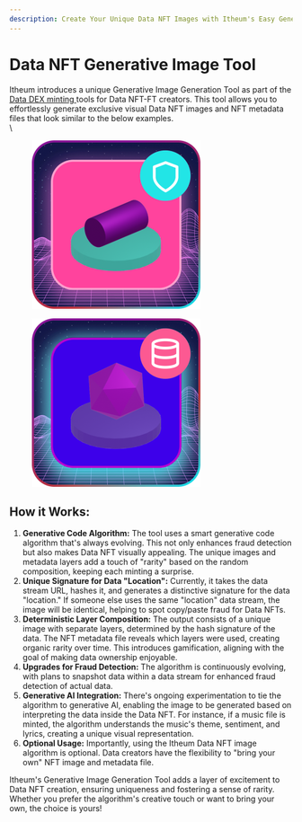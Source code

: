 ```yaml
---
description: Create Your Unique Data NFT Images with Itheum's Easy Generative Tool
---
```


# Data NFT Generative Image Tool

Itheum introduces a unique Generative Image Generation Tool as part of the [Data DEX minting ](https://datadex.itheum.io/)tools for Data NFT-FT creators. This tool allows you to effortlessly generate exclusive visual Data NFT images and NFT metadata files that look similar to the below examples.\
\


<figure><img src="../../.gitbook/assets/image (1) (1) (1) (1) (1) (1) (1) (1) (1) (1) (1) (1) (1) (1) (1) (1) (1) (1) (1) (1) (1).png" alt="" width="300"><figcaption></figcaption></figure>

<figure><img src="../../.gitbook/assets/image (1) (1) (1) (1) (1) (1) (1) (1) (1) (1) (1) (1) (1) (1) (1) (1) (1) (1) (1) (1).png" alt="" width="300"><figcaption></figcaption></figure>

## How it Works:

1. **Generative Code Algorithm:** The tool uses a smart generative code algorithm that's always evolving. This not only enhances fraud detection but also makes Data NFT visually appealing. The unique images and metadata layers add a touch of "rarity" based on the random composition, keeping each minting a surprise.
2. **Unique Signature for Data "Location":** Currently, it takes the data stream URL, hashes it, and generates a distinctive signature for the data "location." If someone else uses the same "location" data stream, the image will be identical, helping to spot copy/paste fraud for Data NFTs.
3. **Deterministic Layer Composition:** The output consists of a unique image with separate layers, determined by the hash signature of the data. The NFT metadata file reveals which layers were used, creating organic rarity over time. This introduces gamification, aligning with the goal of making data ownership enjoyable.
4. **Upgrades for Fraud Detection:** The algorithm is continuously evolving, with plans to snapshot data within a data stream for enhanced fraud detection of actual data.
5. **Generative AI Integration:** There's ongoing experimentation to tie the algorithm to generative AI, enabling the image to be generated based on interpreting the data inside the Data NFT. For instance, if a music file is minted, the algorithm understands the music's theme, sentiment, and lyrics, creating a unique visual representation.
6. **Optional Usage:** Importantly, using the Itheum Data NFT image algorithm is optional. Data creators have the flexibility to "bring your own" NFT image and metadata file.

Itheum's Generative Image Generation Tool adds a layer of excitement to Data NFT creation, ensuring uniqueness and fostering a sense of rarity. Whether you prefer the algorithm's creative touch or want to bring your own, the choice is yours!
